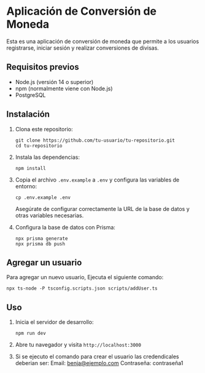 # Aplicación de Conversión de Moneda

Esta es una aplicación de conversión de moneda que permite a los usuarios registrarse, iniciar sesión y realizar conversiones de divisas.

## Requisitos previos

- Node.js (versión 14 o superior)
- npm (normalmente viene con Node.js)
- PostgreSQL

## Instalación

1. Clona este repositorio:
   ```
   git clone https://github.com/tu-usuario/tu-repositorio.git
   cd tu-repositorio
   ```

2. Instala las dependencias:
   ```
   npm install
   ```

3. Copia el archivo `.env.example` a `.env` y configura las variables de entorno:
   ```
   cp .env.example .env
   ```
   Asegúrate de configurar correctamente la URL de la base de datos y otras variables necesarias.

4. Configura la base de datos con Prisma:
   ```
   npx prisma generate
   npx prisma db push
   ```
## Agregar un usuario

Para agregar un nuevo usuario, Ejecuta el siguiente comando:

```
npx ts-node -P tsconfig.scripts.json scripts/addUser.ts
```

## Uso

1. Inicia el servidor de desarrollo:
   ```
   npm run dev
   ```

2. Abre tu navegador y visita `http://localhost:3000`


3. Si se ejecuto el comando para crear el usuario las credendicales deberian ser:
Email: benja@ejemplo.com
Contraseña: contraseña1


